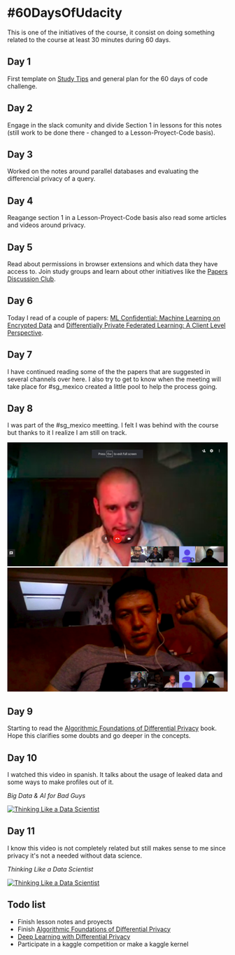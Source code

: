# #60DaysOfUdacity

This is one of the initiatives of the course, it consist on doing something related to the course at least 30 minutes during 60 days.

## Day 1

First template on [Study Tips](Study%20Tips.md) and general plan for the 60 days of code challenge.

## Day 2

Engage in the slack comunity and divide Section 1 in lessons for this notes (still work to be done there - changed to a Lesson-Proyect-Code basis).

## Day 3

Worked on the notes around parallel databases and evaluating the differencial privacy of a query.

## Day 4

Reagange section 1 in a Lesson-Proyect-Code basis also read some articles and videos around privacy.

## Day 5

Read about permissions in browser extensions and which data they have access to. Join study groups and learn about other initiatives like the [Papers Discussion Club](https://github.com/papersdclub/theclub).

## Day 6

Today I read of a couple of papers: [ML Confidential: Machine Learning on Encrypted Data](https://eprint.iacr.org/2012/323.pdf) and [Differentially Private Federated Learning: A Client Level Perspective](https://arxiv.org/pdf/1712.07557.pdf).

## Day 7

I have continued reading some of the the papers that are suggested in several channels over here. I also try to get to know when the meeting will take place for #sg_mexico created a little pool to help the process going.

## Day 8

I was part of the #sg_mexico meetting. I felt I was behind with the course but thanks to it I realize I am still on track.

![First Meeting 1](Img/sg_mexico_first_meeting_1.png)
![First Meeting 2](Img/sg_mexico_first_meeting_2.png)

## Day 9

Starting to read the [Algorithmic Foundations of Differential Privacy](https://www.cis.upenn.edu/~aaroth/Papers/privacybook.pdf) book. Hope this clarifies some doubts and go deeper in the concepts.

## Day 10

I watched this video in spanish. It talks about the usage of leaked data and some ways to make profiles out of it.

*Big Data & AI for Bad Guys*

[![Thinking Like a Data Scientist](https://img.youtube.com/vi/PfM6xXkB78M/0.jpg)](https://www.youtube.com/watch?v=PfM6xXkB78M)

## Day 11

I know this video is not completely related but still makes sense to me since privacy it's not a needed without data science.

*Thinking Like a Data Scientist*

[![Thinking Like a Data Scientist](https://img.youtube.com/vi/FGDaxOvQapc/0.jpg)](https://www.youtube.com/watch?v=FGDaxOvQapc)

## Todo list

- Finish lesson notes and proyects
- Finish [Algorithmic Foundations of Differential Privacy](https://www.cis.upenn.edu/~aaroth/Papers/privacybook.pdf)
- [Deep Learning with Differential Privacy](https://arxiv.org/pdf/1607.00133.pdf)
- Participate in a kaggle competition or make a kaggle kernel

